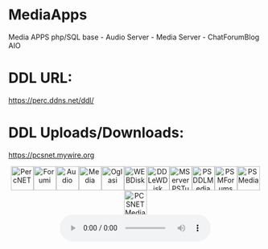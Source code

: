 # MediaApps
Media APPS php/SQL base - Audio Server - Media Server - ChatForumBlog AIO

# DDL URL:
https://perc.ddns.net/ddl/

# DDL Uploads/Downloads:
https://pcsnet.mywire.org


<center><a href="https://perc.ddns.net/" title="PercNET" target="_blank"><img src="https://psmedia.mywire.org/i/1social.png" width="45" height="48" alt="PercNET" /></a><a href="https://piramide.zapto.org/" title="Forumi" target="_blank"><img src="https://psmedia.mywire.org/i/1gsm.png" width="45" height="48" alt="Forumi" /></a><a href="https://pcs.sytes.net/" title="Audio" target="_blank"><img src="https://psmedia.mywire.org/i/1aud.png" width="45" height="48" alt="Audio" /></a><a href="https://obala.hopto.org/" title="Media" target="_blank"><img src="https://psmedia.mywire.org/i/16tv.png" width="45" height="48" alt="Media" /></a><a href="https://oglasi.hopto.org/" title="Oglasi" target="_blank"><img src="https://psmedia.mywire.org/i/4worldyellow.png" width="45" height="48" alt="Oglasi" /></a><a href="https://pcsnet.myftp.org/" title="WEBDisk" target="_blank"><img src="https://psmedia.mywire.org/i/1secure.png" width="45" height="48" alt="WEBDisk" /></a><a href="https://pcsnet.mywire.org/" title="DDLeWDisk" target="_blank"><img src="https://psmedia.mywire.org/i/6config.webp" width="45" height="48" alt="DDLeWDisk" /></a><a href="https://psmedia.mywire.org/" title="MServer PCSNET Tube" target="_blank"><img src="https://psmedia.mywire.org/i/11tvmedia.png" width="45" height="48" alt="MServerPSTube" /></a><a href="https://pcsnet.freeddns.org/" title="PSDDLMedia" target="_blank"><img src="https://psmedia.mywire.org/i/3worldgreen.png" width="45" height="48" alt="PSDDLMedia" /></a><a href="https://psmedia.freeddns.org/" title="PSMedia Forums" target="_blank"><img src="https://psmedia.mywire.org/i/10antena.png" width="45" height="48" alt="PSMForums" /></a><a href="https://psmedia.ddnsgeek.com/" title="PSMedia Portal" target="_blank"><img src="https://psmedia.mywire.org/i/13server.png" width="45" height="48" alt="PSMedia" /></a><a href="https://pcsnet.ddnsgeek.com/" title="PCSNETMedia" target="_blank"><img src="https://psmedia.mywire.org/i/9satelit.webp" width="45" height="48" alt="PCSNETMedia" /></a></center>
<center>
<audio controls><source src="https://psmedia.ddnsgeek.com/m/relax/alanwalkerthespectrepianoorchestral.mp3" type="audio/mpeg"></audio>
</center>


